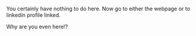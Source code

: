 You certainly have nothing to do here.
Now go to either the webpage or to linkedin profile linked.

Why are you even here!?
